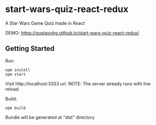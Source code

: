 # start-wars-quiz-react-redux
A Star Wars Game Quiz made in React

DEMO: https://gustavobg.github.io/start-wars-quiz-react-redux/

## Getting Started

Run:
```
npm install
npm start
```
Visit http://localhost:3333 url.
NOTE: The server already runs with live reload.

Build:
```
npm build
```
Bundle will be generated at "dist" directory
